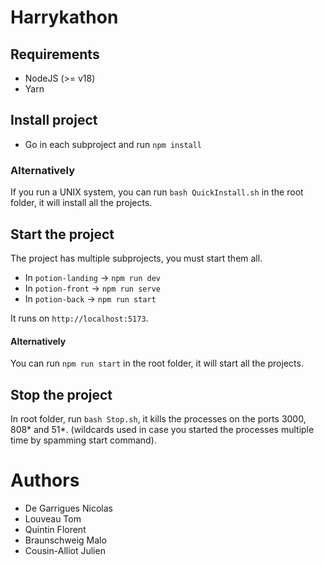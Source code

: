 # Harrykathon

## Requirements

- NodeJS (>= v18)
- Yarn

## Install project

- Go in each subproject and run `npm install`

### Alternatively

If you run a UNIX system, you can run `bash QuickInstall.sh` in the root folder, it will install all the projects.

## Start the project

The project has multiple subprojects, you must start them all.

- In `potion-landing` -> `npm run dev`
- In `potion-front` -> `npm run serve`
- In `potion-back` -> `npm run start`

It runs on `http://localhost:5173`.

#### Alternatively

You can run `npm run start` in the root folder, it will start all the projects.

## Stop the project

In root folder, run `bash Stop.sh`, it kills the processes on the ports 3000, 808* and 51*. (wildcards used in case you started the processes multiple time by spamming start command).

# Authors

- De Garrigues Nicolas
- Louveau Tom
- Quintin Florent
- Braunschweig Malo
- Cousin-Alliot Julien

